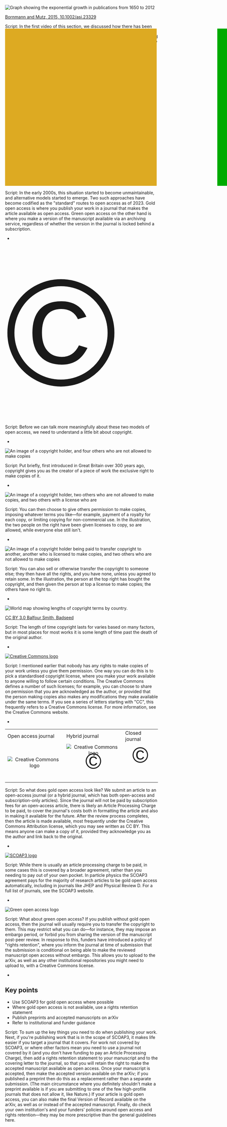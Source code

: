 ![Graph showing the exponential growth in publications from 1650 to 2012](./images/publications.png) <!-- .element: width="800px" -->

[Bornmann and  Mutz, 2015, 10.1002/asi.23329](https://doi.org/10.1002/asi.23329)

Script:
In the first video of this section, we discussed how there has been an explosion in the number of publications, the number of journals publishing them, and the costs of gaining access to them. If you haven't had the chance to watch that yet, then it'd be a good idea to go back and review that before carrying on here.

-

<div style="margin-top: 400px;">
  <span style="padding-left:500px; padding-top: 500px; background-color: #ddaa22;"></span>
  <span style="padding-left: 200px;"></span>
  <span style="padding-left:500px; padding-top: 500px; background-color: #00aa00;"></span>
</div>

Script:
In the early 2000s, this situation started to become unmaintainable, and alternative models started to emerge. Two such approaches have become codified as the "standard" routes to open access as of 2023. Gold open access is where you publish your work in a journal that makes the article available as open access. Green open access on the other hand is where you make a version of the manuscript available via an archiving service, regardless of whether the version in the journal is locked behind a subscription.

-

<span style="font-family: Helvetica; font-size: 500px">©</span>

Script:
Before we can talk more meaningfully about these two models of open access, we need to understand a little bit about copyright.

-

<!-- .element data-transition="slide-in fade-out" -->

![An image of a copyright holder, and four others who are not allowed to make copies](./images/copyright1.svg)

Script:
Put briefly, first introduced in Great Britain over 300 years ago, copyright gives you as the creator of a piece of work the exclusive right to make copies of it.


-

<!-- .element data-transition="fade-in fade-out" -->

![An image of a copyright holder, two others who are not allowed to make copies, and two others with a license who are](./images/copyright2.svg)

Script:
You can then choose to give others permission to make copies, imposing whatever terms you like&mdash;for example, payment of a royalty for each copy, or limiting copying for non-commercial use. In the illustration, the two people on the right have been given licenses to copy, so are allowed, while everyone else still isn't.

-

<!-- .element data-transition="fade-in slide-out" -->

![An image of a copyright holder being paid to transfer copyright to another, another who is licensed to make copies, and two others who are not allowed to make copies](./images/copyright3.svg)

Script:
You can also sell or otherwise transfer the copyright to someone else; they then have all the rights, and you have none, unless you agreed to retain some. In the illustration, the person at the top right has bought the copyright, and then given the person at top a license to make copies; the others have no right to.

-

![World map showing lengths of copyright terms by country.](./images/World_copyright_terms.svg)

[CC BY 3.0 Balfour Smith, Badseed](https://commons.wikimedia.org/wiki/File:World_copyright_terms.svg)

Script:
The length of time copyright lasts for varies based on many factors, but in most places for most works it is some length of time past the death of the original author.

-

[![Creative Commons logo](https://mirrors.creativecommons.org/presskit/logos/cc.logo.svg) <!-- .element width="800px" -->](https://creativecommons.org)

Script:
I mentioned earlier that nobody has any rights to make copies of your work unless you give them permission. One way you can do this is to pick a standardised copyright license, where you make your work available to anyone willing to follow certain conditions. The Creative Commons defines a number of such licenses; for example, you can choose to share on permission that you are acknowledged as the author, or provided that the person making copies also makes any modifications they make available under the same terms. If you see a series of letters starting with "CC", this frequently refers to a Creative Commons license. For more information, see the Creative Commons website.

-

<table>
<tr>
<td>Open access journal</td>
<td>Hybrid journal</td>
<td>Closed journal</td>
</tr>
<tr>
<td style="text-align: center;"><img src="https://mirrors.creativecommons.org/presskit/icons/cc.svg" alt="Creative Commons logo"></td>
<td style="text-align: center;"><img src="https://mirrors.creativecommons.org/presskit/icons/cc.svg" alt="Creative Commons logo"><br><span style="font-size: 72px; font-family: Helvetica; position: relative; top: -25px;">©</span></td>
<td style="text-align: center;"><span style="font-size: 72px; font-family: Helvetica; position: relative; top: -25px;">©</span></td>
</tr>
</table>

Script:
So what does gold open access look like? We submit an article to an open-access journal (or a hybrid journal, which has both open-access and subscription-only articles). Since the journal will not be paid by subscription fees for an open-access article, there is likely an Article Processing Charge to be paid, to cover the journal's costs both in formatting the article and also in making it available for the future. After the review process completes, then the article is made available, most frequently under the Creative Commons Attribution license, which you may see written as CC BY. This means anyone can make a copy of it, provided they acknowledge you as the author and link back to the original.

-

[![SCOAP3 logo](./images/scoap3.png) <!-- .element width="800px" -->](https://scoap3.org/)

Script:
While there is usually an article processing charge to be paid, in some cases this is covered by a broader agreement, rather than you needing to pay out of your own pocket. In particle physics the SCOAP3 agreement pays for the majority of research articles to be gold open access automatically, including in journals like JHEP and Physical Review D. For a full list of journals, see the SCOAP3 website.

-

![Green open access logo](./images/green_oa.svg) <!-- .element width="400px" -->

Script:
What about green open access? If you publish without gold open access, then the journal will usually require you to transfer the copyright to them. This may restrict what you can do&mdash;for instance, they may impose an embargo period, or forbid you from sharing the version of the manuscript post-peer review. In response to this, funders have introduced a policy of "rights retention", where you inform the journal at time of submission that the submission is conditional on being able to make the reviewed manuscript open access without embargo. This allows you to upload to the arXiv, as well as any other institutional repositories you might need to upload to, with a Creative Commons license.

-

## Key points

* Use SCOAP3 for gold open access where possible
* Where gold open access is not available, use a rights retention statement
* Publish preprints and accepted manuscripts on arXiv
* Refer to institutional and funder guidance

Script:
To sum up the key things you need to do when publishing your work. Next, if you're publishing work that is in the scope of SCOAP3, it makes life easier if you target a journal that it covers. For work not covered by SCOAP3, or where other factors mean you need to use a journal not covered by it (and you don't have funding to pay an Article Processing Charge), then add a rights retention statement to your manuscript and to the covering letter to the journal, so that you will retain the right to make the accepted manuscript available as open access. Once your manuscript is accepted, then make the accepted version available on the arXiv; if you published a preprint then do this as a replacement rather than a separate submission. (The main circumstance where you definitely shouldn't make a preprint available is if you are submitting to one of the few high-profile journals that does not allow it, like Nature.) If your article is gold open access, you can also make the final Version of Record available on the arXiv, as well as or instead of the accepted manuscript. Finally, do check your own institution's and your funders' policies around open access and rights retention&mdash;they may be more prescriptive than the general guidelines here.
